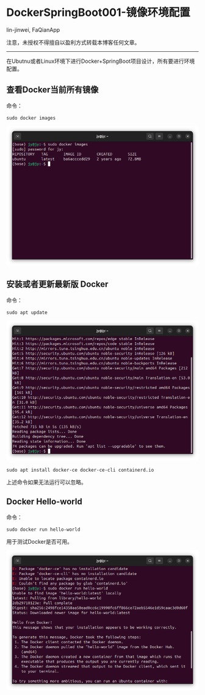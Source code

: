 # DockerSpringBoot001-镜像环境配置

lin-jinwei, FaQianApp

注意，未授权不得擅自以盈利方式转载本博客任何文章。

---

在Ubutnu或者Linux环境下进行Docker+SpringBoot项目设计，所有要进行环境配置。


## 查看Docker当前所有镜像

命令：
```docker
sudo docker images
```
![alt text](image-24.png)

## 安装或者更新最新版 Docker

命令：
```docker
sudo apt update 
```
![alt text](image-25.png)

```docker
sudo apt install docker-ce docker-ce-cli containerd.io
```
上述命令如果无法运行可以忽略。

## Docker Hello-world
命令：
```docker
sudo docker run hello-world
```
用于测试Docker是否可用。

![alt text](image-26.png)
  









